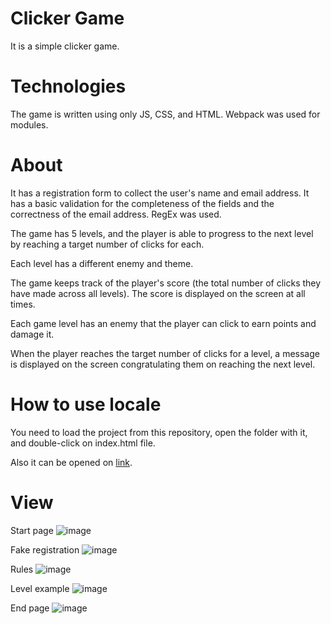 # Clicker Game
It is a simple clicker game.

# Technologies
The game is written using only JS, CSS, and HTML. Webpack was used for modules.

# About
It has a registration form to collect the user's name and email address. It has a basic validation for the completeness of the fields and the correctness of the email address. RegEx was used.

The game has 5 levels, and the player is able to progress to the next level by reaching a target number of clicks for each.

Each level has a different enemy and theme.

The game keeps track of the player's score (the total number of clicks they have made across all levels). The score is displayed on the screen at all times.

Each game level has an enemy that the player can click to earn points and damage it.

When the player reaches the target number of clicks for a level, a message is displayed on the screen congratulating them on reaching the next level.

# How to use locale
You need to load the project from this repository, open the folder with it, and double-click on index.html file.

Also it can be opened on <a href="https://main--nimble-meerkat-1bb927.netlify.app/">link</a>.

# View
Start page
![image](https://github.com/chekl/clicker-game/assets/97731216/293ab8dc-b071-4dc0-a259-4b4b3b7a8478)

Fake registration
![image](https://github.com/chekl/clicker-game/assets/97731216/4ef217b1-5bbb-4967-904b-d308c6956d30)

Rules
![image](https://github.com/chekl/clicker-game/assets/97731216/7b4ee816-9026-4fe3-89ed-9bb601e93417)

Level example
![image](https://github.com/chekl/clicker-game/assets/97731216/56db53b5-0183-4c46-b77e-925b019ee2a5)

End page
![image](https://github.com/chekl/clicker-game/assets/97731216/f6cd0e7c-a250-4e5a-a9d3-28706b4e267a)

